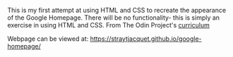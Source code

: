 This is my first attempt at using HTML and CSS to recreate the appearance of the Google Homepage. There will be no functionality- this is simply an exercise in using HTML and CSS.
From The Odin Project's [curriculum](http://www.theodinproject.com/courses/web-development-101/lessons/html-css)

Webpage can be viewed at: https://straytjacquet.github.io/google-homepage/ 
